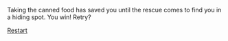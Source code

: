 Taking the canned food has saved you until the rescue comes to find you in a hiding spot. You win! Retry?

[Restart](../intro/beginning.md)
